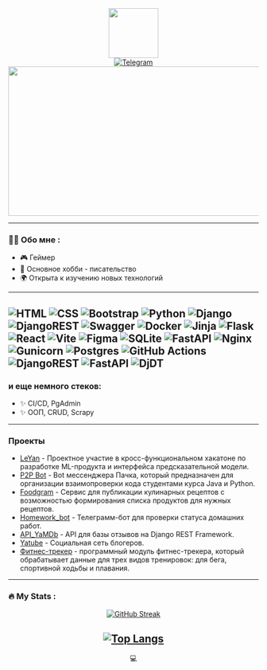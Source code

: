 <div id="header" align="center">
  <img src="https://media.giphy.com/media/v1.Y2lkPTc5MGI3NjExN2I3eXNvOTgyYXVnMGJjYjk4MDZucXBncjMzaW01NjZxbGtybmtocSZlcD12MV9pbnRlcm5hbF9naWZfYnlfaWQmY3Q9Zw/k0ijJhqrUP4T2EvmJ1/giphy.gif" width="100"/>
</div>

<div id="badges" align="center">
  <a href="your-telegram-URL">
    <img src="https://img.shields.io/badge/Telegram-2CA5E0?style=for-the-badge&logo=telegram&logoColor=white)" alt="Telegram"/>
  </a>
</div>

<div align="center">
  <img src="https://media.giphy.com/media/dZYb9CrNly4zXsvGZg/giphy.gif" width="600" height="300"/>
</div>

---
### :woman_technologist: Обо мне :

- 🎮 Геймер
- 📖 Основное хобби - писательство
- 🌍 Открыта к изучению новых технологий

---

![HTML](https://img.shields.io/badge/html5-%23E34F26.svg?style=for-the-badge&logo=html5&logoColor=white) ![CSS](https://img.shields.io/badge/css3-%231572B6.svg?style=for-the-badge&logo=css3&logoColor=white) ![Bootstrap](https://img.shields.io/badge/bootstrap-%238511FA.svg?style=for-the-badge&logo=bootstrap&logoColor=white) ![Python](https://img.shields.io/badge/python-3670A0?style=for-the-badge&logo=python&logoColor=ffdd54) ![Django](https://img.shields.io/badge/django-%23092E20.svg?style=for-the-badge&logo=django&logoColor=white) ![DjangoREST](https://img.shields.io/badge/DJANGO-REST-ff1709?style=for-the-badge&logo=django&logoColor=white&color=ff1709&labelColor=gray) ![Swagger](https://img.shields.io/badge/-Swagger-%23Clojure?style=for-the-badge&logo=swagger&logoColor=white) ![Docker](https://img.shields.io/badge/docker-%230db7ed.svg?style=for-the-badge&logo=docker&logoColor=white) 	![Jinja](https://img.shields.io/badge/jinja-white.svg?style=for-the-badge&logo=jinja&logoColor=black) ![Flask](https://img.shields.io/badge/flask-%23000.svg?style=for-the-badge&logo=flask&logoColor=white) ![React](https://img.shields.io/badge/react-%2320232a.svg?style=for-the-badge&logo=react&logoColor=%2361DAFB) ![Vite](https://img.shields.io/badge/vite-%23646CFF.svg?style=for-the-badge&logo=vite&logoColor=white)  ![Figma](https://img.shields.io/badge/figma-%23F24E1E.svg?style=for-the-badge&logo=figma&logoColor=white) ![SQLite](https://img.shields.io/badge/sqlite-%2307405e.svg?style=for-the-badge&logo=sqlite&logoColor=white) ![FastAPI](https://img.shields.io/badge/FastAPI-005571?style=for-the-badge&logo=fastapi) ![Nginx](https://img.shields.io/badge/nginx-%23009639.svg?style=for-the-badge&logo=nginx&logoColor=white) ![Gunicorn](https://img.shields.io/badge/gunicorn-%298729.svg?style=for-the-badge&logo=gunicorn&logoColor=white) ![Postgres](https://img.shields.io/badge/postgres-%23316192.svg?style=for-the-badge&logo=postgresql&logoColor=white) ![GitHub Actions](https://img.shields.io/badge/github%20actions-%232671E5.svg?style=for-the-badge&logo=githubactions&logoColor=white) ![DjangoREST](https://img.shields.io/badge/DJANGO-REST-ff1709?style=for-the-badge&logo=django&logoColor=white&color=ff1709&labelColor=gray) ![FastAPI](https://img.shields.io/badge/FastAPI-005571?style=for-the-badge&logo=fastapi) ![DjDT](https://img.shields.io/badge/DjDT-4.2.0-gold)
---

### и еще немного стеков:
- ✨ CI/CD, PgAdmin
- ✨ ООП, CRUD, Scrapy
  
---

### Проекты
- [LeYan](https://github.com/LeYan15/LeYan_backend) - Проектное участие в кросс-функциональном хакатоне по разработке ML-продукта и интерфейса предсказательной модели.
- [P2P Bot](https://github.com/Karina-Rin/p2p_review_bot) - Bot мессенджера Пачка, который предназначен для организации взаимопроверки кода студентами курса Java и Python.
- [Foodgram](https://github.com/Karina-Rin/foodgram-project-react-5) - Сервис для публикации кулинарных рецептов с возможностью формирования списка продуктов для нужных рецептов.
- [Homework_bot](https://github.com/Karina-Rin/homework_bot-1) - Телеграмм-бот для проверки статуса домашних работ. 
- [API_YaMDb](https://github.com/Karina-Rin/API_YaMDb-2) - API для базы отзывов на Django REST Framework.
- [Yatube](https://github.com/Karina-Rin/yatube_project) - Социальная сеть блогеров.
- [Фитнес-трекер](https://github.com/Karina-Rin/hw_python_oop) - программный модуль фитнес-трекера, который обрабатывает данные для трех видов тренировок: для бега, спортивной ходьбы и плавания.

---

### :fire: My Stats :
<div id="badges" align="center">

[![GitHub Streak](http://github-readme-streak-stats.herokuapp.com?user=Karina-Rin&theme=dark&background=000000)](https://git.io/streak-stats)

[![Top Langs](https://github-readme-stats.vercel.app/api/top-langs/?username=Karina-Rin&layout=compact&theme=vision-friendly-dark)](https://github.com/anuraghazra/github-readme-stats)
---

💻


